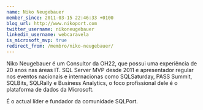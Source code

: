 ```yaml
---
name: Niko Neugebauer
member_since: 2011-03-15 22:46:33 +0100
blog_url: http://www.nikoport.com
twitter_username: nikoneugebauer
linkedin_username: webcaravela
is_microsoft_mvp: true
redirect_from: /membro/niko-neugebauer/
---
```

Niko Neugebauer é um Consultor da OH22, que possui uma experiência de 20 anos nas áreas IT. SQL Server MVP desde 2011 e apresentador regular nos eventos nacionais e internacionas como SQLSaturday, PASS Summit, SQLBits, SQLRally e Business Analytics, o foco profissional dele é o plataforma de dados da Microsoft.

É o actual líder e fundador da comunidade SQLPort.
